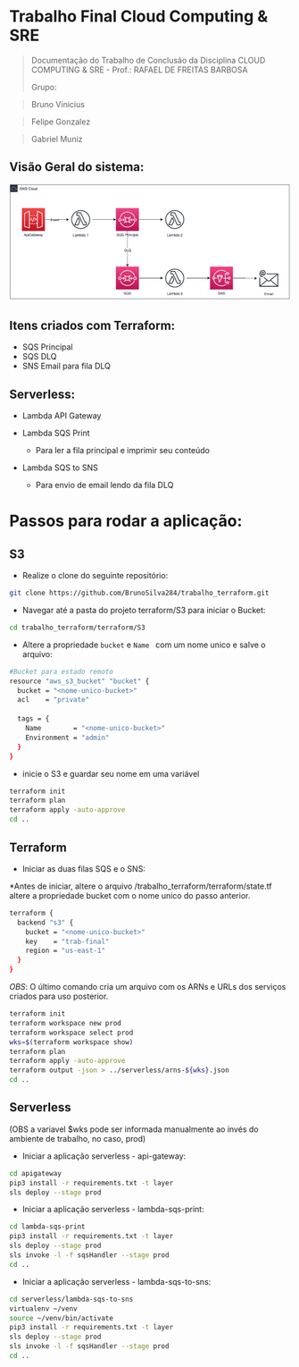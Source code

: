 # Trabalho Final Cloud Computing & SRE

>  Documentação do Trabalho de Conclusão da Disciplina CLOUD COMPUTING & SRE  - Prof.: RAFAEL DE FREITAS BARBOSA
>  
>  Grupo:

>  Bruno Vinicius

>  Felipe Gonzalez

>  Gabriel Muniz

## Visão Geral do sistema:
![img/visao-geral.JPG](img/visao-geral.JPG)

## Itens criados com Terraform:
* SQS Principal
* SQS DLQ
* SNS Email para fila DLQ
 
## Serverless:
* Lambda API Gateway
* Lambda SQS Print
 
  * Para ler a fila principal e imprimir seu conteúdo

* Lambda SQS to SNS
 
  * Para envio de email lendo da fila DLQ


# Passos para rodar a aplicação:

## S3

* Realize o clone do seguinte repositório:
```sh
git clone https://github.com/BrunoSilva284/trabalho_terraform.git
```

* Navegar até a pasta do projeto terraform/S3 para iniciar o Bucket:
```sh
cd trabalho_terraform/terraform/S3
```
* Altere a propriedade ```bucket``` e ```Name ``` com um nome unico e salve o arquivo:
```sh
#Bucket para estado remoto
resource "aws_s3_bucket" "bucket" {
  bucket = "<nome-unico-bucket>"
  acl    = "private"

  tags = {
    Name        = "<nome-unico-bucket>"
    Environment = "admin"
  }
}
```
 
* inicie o S3  e guardar seu nome em uma variável
```sh
terraform init
terraform plan
terraform apply -auto-approve
cd ..
```
## Terraform

* Iniciar as duas filas SQS e o SNS:

*Antes de iniciar, altere o arquivo /trabalho_terraform/terraform/state.tf altere a propriedade bucket com o nome unico do passo anterior.
```sh
terraform {
  backend "s3" {
    bucket = "<nome-unico-bucket>"
    key    = "trab-final"
    region = "us-east-1"
  }
}
```
*OBS*: O último comando cria um arquivo com os ARNs e URLs dos serviços criados para uso posterior.

```sh
terraform init
terraform workspace new prod
terraform workspace select prod
wks=$(terraform workspace show) 
terraform plan
terraform apply -auto-approve
terraform output -json > ../serverless/arns-${wks}.json
cd ..
```

## Serverless 

(OBS a variavel $wks pode ser informada manualmente ao invés do ambiente de trabalho, no caso, prod)

* Iniciar a aplicação serverless - api-gateway:
```sh
cd apigateway
pip3 install -r requirements.txt -t layer
sls deploy --stage prod
```

* Iniciar a aplicação serverless - lambda-sqs-print:
```sh
cd lambda-sqs-print
pip3 install -r requirements.txt -t layer
sls deploy --stage prod
sls invoke -l -f sqsHandler --stage prod
cd ..
```

* Iniciar a aplicação serverless - lambda-sqs-to-sns: 
```sh
cd serverless/lambda-sqs-to-sns
virtualenv ~/venv
source ~/venv/bin/activate
pip3 install -r requirements.txt -t layer
sls deploy --stage prod
sls invoke -l -f sqsHandler --stage prod
cd ..
```
